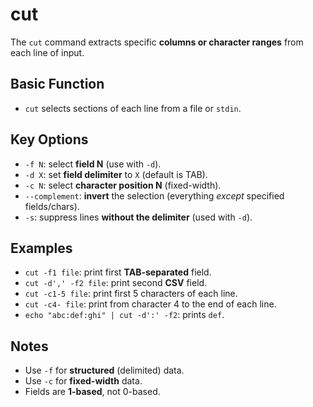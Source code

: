 # cut

The `cut` command extracts specific **columns or character ranges** from each line of input.


## Basic Function

* `cut` selects sections of each line from a file or `stdin`.

## Key Options

* `-f N`: select **field N** (use with `-d`).
* `-d X`: set **field delimiter** to `X` (default is TAB).
* `-c N`: select **character position N** (fixed-width).
* `--complement`: **invert** the selection (everything *except* specified fields/chars).
* `-s`: suppress lines **without the delimiter** (used with `-d`).

## Examples

* `cut -f1 file`: print first **TAB-separated** field.
* `cut -d',' -f2 file`: print second **CSV** field.
* `cut -c1-5 file`: print first 5 characters of each line.
* `cut -c4- file`: print from character 4 to the end of each line.
* `echo "abc:def:ghi" | cut -d':' -f2`: prints `def`.

## Notes

* Use `-f` for **structured** (delimited) data.
* Use `-c` for **fixed-width** data.
* Fields are **1-based**, not 0-based.
